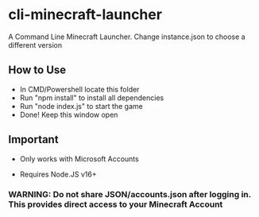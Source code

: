 # cli-minecraft-launcher
A Command Line Minecraft Launcher.
Change instance.json to choose a different version

## How to Use
- In CMD/Powershell locate this folder
- Run "npm install" to install all dependencies
- Run "node index.js" to start the game
- Done! Keep this window open

## Important

- Only works with Microsoft Accounts

- Requires Node.JS v16+

### WARNING: Do not share JSON/accounts.json after logging in. This provides direct access to your Minecraft Account

